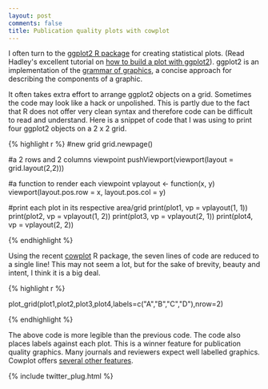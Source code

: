 ```yaml
---
layout: post
comments: false
title: Publication quality plots with cowplot
---
```


I often turn to the [ggplot2 R package](http://docs.ggplot2.org/current/) for creating statistical plots.
(Read Hadley's excellent tutorial on [how to build a plot with ggplot2](https://rpubs.com/hadley/ggplot2-layers)). 
ggplot2 is an implementation of the [grammar of graphics](http://www.tandfonline.com/doi/abs/10.1198/jcgs.2009.07098),
a concise approach for describing the components of a graphic.

It often takes extra effort to arrange ggplot2 objects on a grid. Sometimes the code may look like a hack or unpolished.
This is partly due to the fact that R does not offer very clean syntax and therefore code can be difficult to read and understand.
Here is a snippet of code that I was using to print four ggplot2 objects on a 2 x 2 grid.

{% highlight r %}
  #new grid
  grid.newpage()
  
  #a 2 rows and 2 columns viewpoint
  pushViewport(viewport(layout = grid.layout(2,2)))

  #a function to render each viewpoint
  vplayout <- function(x, y) viewport(layout.pos.row = x, layout.pos.col = y)

  #print each plot in its respective area/grid
  print(plot1, vp = vplayout(1, 1))
  print(plot2, vp = vplayout(1, 2))
  print(plot3, vp = vplayout(2, 1))
  print(plot4, vp = vplayout(2, 2))

{% endhighlight %}

Using the recent [cowplot](https://github.com/wilkelab/cowplot) R package, the seven lines of code are reduced to a single line! 
This may not seem a lot, but for the sake of brevity, beauty and intent, I think it is a big deal.

{% highlight r %}
  
  plot_grid(plot1,plot2,plot3,plot4,labels=c("A","B","C","D"),nrow=2)

{% endhighlight %}

The above code is more legible than the previous code. The code also places labels against each plot. This is a
winner feature for publication quality graphics. Many journals and reviewers expect well labelled graphics.
Cowplot offers [several other features](http://cran.r-project.org/web/packages/cowplot/vignettes/introduction.html).

{% include twitter_plug.html %}
